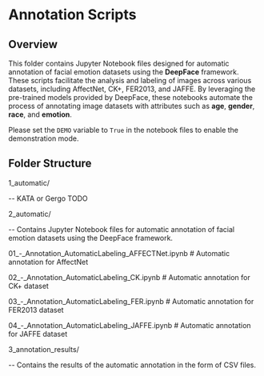 # Annotation Scripts

## Overview
This folder contains Jupyter Notebook files designed for automatic annotation of facial emotion datasets using the **DeepFace** framework. These scripts facilitate the analysis and labeling of images across various datasets, including AffectNet, CK+, FER2013, and JAFFE. By leveraging the pre-trained models provided by DeepFace, these notebooks automate the process of annotating image datasets with attributes such as **age**, **gender**, **race**, and **emotion**.

Please set the `DEMO` variable to `True` in the notebook files to enable the demonstration mode. 

## Folder Structure

1_automatic/ 

-- KATA or Gergo TODO

2_automatic/ 

-- Contains Jupyter Notebook files for automatic annotation of facial emotion datasets using the DeepFace framework.

01_-_Annotation_AutomaticLabeling_AFFECTNet.ipynb       # Automatic annotation for AffectNet 

02_-_Annotation_AutomaticLabeling_CK.ipynb              # Automatic annotation for CK+ dataset 

03_-_Annotation_AutomaticLabeling_FER.ipynb             # Automatic annotation for FER2013 dataset 

04_-_Annotation_AutomaticLabeling_JAFFE.ipynb           # Automatic annotation for JAFFE dataset 

3_annotation_results/

-- Contains the results of the automatic annotation in the form of CSV files.

